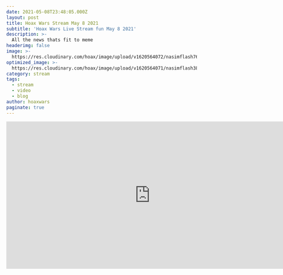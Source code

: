 ```yaml
---
date: 2021-05-08T23:48:05.000Z
layout: post
title: Hoax Wars Stream May 8 2021
subtitle: 'Hoax Wars Live Stream fun May 8 2021'
description: >-
  All the news thats fit to meme
headerimg: false
image: >-
  https://res.cloudinary.com/hoax/image/upload/v1620564072/nasimflash760_hbox0c.jpg
optimized_image: >-
  https://res.cloudinary.com/hoax/image/upload/v1620564071/nasimflash380_j2dk86.jpg
category: stream
tags:
  - stream
  - video
  - blog
author: hoaxwars
paginate: true
---
```

<iframe width="760" height="390" src="https://www.youtube-nocookie.com/embed/gw5KdIu3JXI" title="YouTube video player" frameborder="0" allow="accelerometer; autoplay; clipboard-write; encrypted-media; gyroscope; picture-in-picture" allowfullscreen></iframe>
